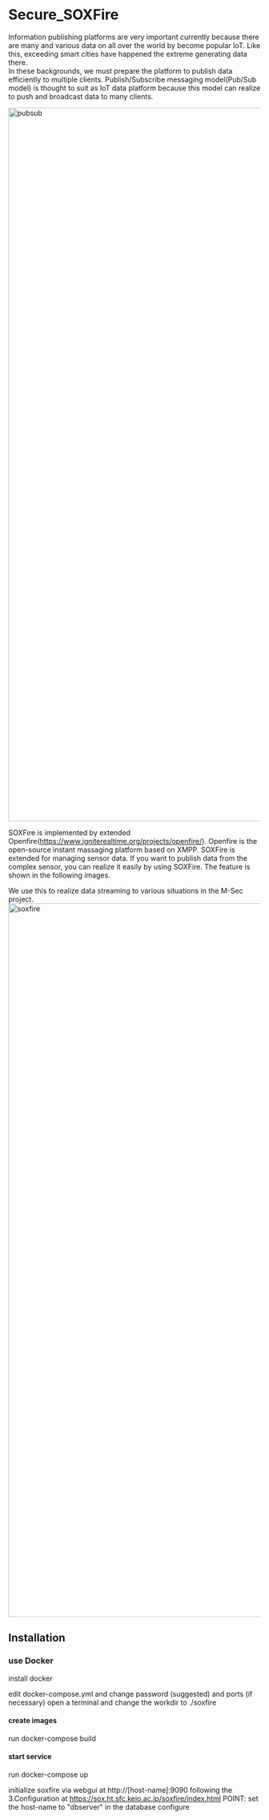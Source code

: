 # Secure_SOXFire
Information publishing platforms are very important currently because there are many and various data on all over the world by become popular IoT. 
Like this, exceeding smart cities have happened the extreme generating data there.  
In these backgrounds, we must prepare the platform to publish data efficiently to multiple clients.
Publish/Subscribe messaging model(Pub/Sub model) is thought to suit as IoT data platform because this model can realize to push and broadcast data to many clients.

<img width="1426" alt="pubsub" src="https://user-images.githubusercontent.com/13267712/140929993-213ef2e7-2e85-4967-a067-e7412e594402.png">


SOXFire is implemented by extended Openfire(https://www.igniterealtime.org/projects/openfire/).
Openfire is the open-source instant massaging platform based on XMPP.
SOXFire is extended for managing sensor data.
If you want to publish data from the complex sensor, you can realize it easily by using SOXFire.
The feature is shown in the following images.

We use this to realize data streaming to various situations in the M-Sec project.
<img width="1426" alt="soxfire" src="https://user-images.githubusercontent.com/13267712/140930183-0af6e836-fc05-4b0e-9fc3-66e2416288d1.png">



## Installation
### use Docker
install docker

edit docker-compose.yml and change password (suggested) and ports (if necessary)
open a terminal and change the workdir to ./soxfire

#### create images
run  docker-compose build

#### start service
run docker-compose up

initialize soxfire via webgui at http://[host-name]:9090
following the 3.Configuration at https://sox.ht.sfc.keio.ac.jp/soxfire/index.html
POINT:  set the host-name to "dbserver" in the database configure
